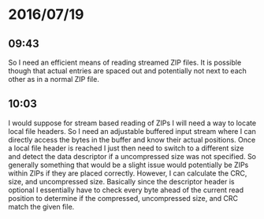 # 2016/07/19

## 09:43

So I need an efficient means of reading streamed ZIP files. It is possible
though that actual entries are spaced out and potentially not next to each
other as in a normal ZIP file.

## 10:03

I would suppose for stream based reading of ZIPs I will need a way to locate
local file headers. So I need an adjustable buffered input stream where I can
directly access the bytes in the buffer and know their actual positions. Once
a local file header is reached I just then need to switch to a different
size and detect the data descriptor if a uncompressed size was not specified.
So generally something that would be a slight issue would potentially be ZIPs
within ZIPs if they are placed correctly. However, I can calculate the CRC,
size, and uncompressed size. Basically since the descriptor header is optional
I essentially have to check every byte ahead of the current read position to
determine if the compressed, uncompressed size, and CRC match the given file.

